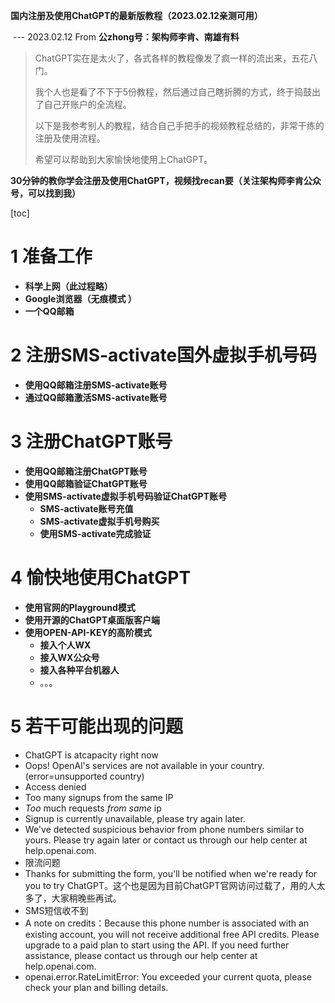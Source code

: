 

**国内注册及使用ChatGPT的最新版教程（2023.02.12亲测可用）**

​        --- 2023.02.12 From **公zhong号：架构师李肯、南雄有料**



> ChatGPT实在是太火了，各式各样的教程像发了疯一样的流出来，五花八门。
>
> 我个人也是看了不下于5份教程，然后通过自己瞎折腾的方式，终于捣鼓出了自己开账户的全流程。
>
> 以下是我参考别人的教程，结合自己手把手的视频教程总结的，非常干练的注册及使用流程。
>
> 希望可以帮助到大家愉快地使用上ChatGPT。



**30分钟的教你学会注册及使用ChatGPT，视频找recan要（关注架构师李肯公众号，可以找到我）**

[toc]

# 1 准备工作

- **科学上网（此过程略）**
- **Google浏览器（无痕模式 ）**
- **一个QQ邮箱**

# 2 注册SMS-activate国外虚拟手机号码

- **使用QQ邮箱注册SMS-activate账号**
- **通过QQ邮箱激活SMS-activate账号**

# 3 注册ChatGPT账号

- **使用QQ邮箱注册ChatGPT账号**
- **使用QQ邮箱验证ChatGPT账号**
- **使用SMS-activate虚拟手机号码验证ChatGPT账号**
  - **SMS-activate账号充值**
  - **SMS-activate虚拟手机号购买**
  - **使用SMS-activate完成验证**

# 4 愉快地使用ChatGPT

- **使用官网的Playground模式**
- **使用开源的ChatGPT桌面版客户端**
- **使用OPEN-API-KEY的高阶模式**
  - **接入个人WX**
  - **接入WX公众号**
  - **接入各种平台机器人**
  - 。。。

# 5 若干可能出现的问题

- ChatGPT is atcapacity right now
- Oops! OpenAl's services are not available in your country.(error=unsupported country)
- Access denied
- Too many signups from the same IP
- *Too* much requests *from* *same* ip
- Signup is currently unavailable, please try again later.
- We've detected suspicious behavior from phone numbers similar to yours. Please try again later or contact us through our help center at help.openai.com.
- 限流问题
- Thanks for submitting the form, you'll be notified when we're ready for you to try ChatGPT。这个也是因为目前ChatGPT官网访问过载了，用的人太多了，大家稍晚些再试。 
- SMS短信收不到
- A note on credits：Because this phone number is associated with an existing account, you will not receive additional free API credits. Please upgrade to a paid plan to start using the API. If you need further assistance, please contact us through our help center at help.openai.com.
- openai.error.RateLimitError: You exceeded your current quota, please check your plan and billing details.